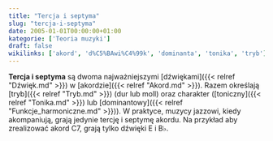```yaml
---
title: "Tercja i septyma"
slug: "tercja-i-septyma"
date: 2005-01-01T00:00:00+01:00
kategorie: ['Teoria muzyki']
draft: false
wikilinks: ['akord', 'd%C5%BAwi%C4%99k', 'dominanta', 'tonika', 'tryb']
---
```

**Tercja i septyma** są dwoma najważniejszymi
[dźwiękami]({{< relref "Dźwięk.md" >}}) w [akordzie]({{< relref "Akord.md" >}}). Razem
określają [tryb]({{< relref "Tryb.md" >}}) (dur lub moll) oraz charakter
([toniczny]({{< relref "Tonika.md" >}}) lub [dominantowy]({{< relref "Funkcje_harmoniczne.md" >}})).
W praktyce, muzycy jazzowi, kiedy akompaniują, grają jedynie tercję i
septymę akordu. Na przykład aby zrealizować akord C7, grają tylko
dźwięki E i B♭.

